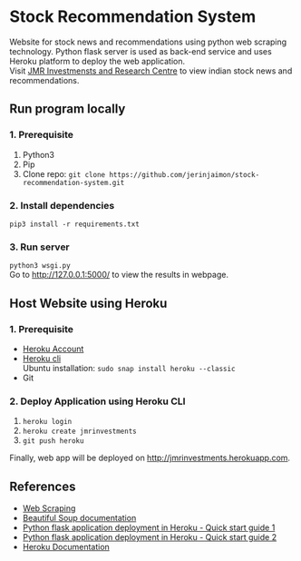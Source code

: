 # Stock Recommendation System  
Website for stock news and recommendations using python web scraping technology. Python flask server is used as back-end service and uses Heroku platform to deploy the web application.  
Visit [JMR Investmensts and Research Centre](http://jmrinvestments.herokuapp.com.) to view indian stock news and recommendations.  

## Run program locally

### 1. Prerequisite
1. Python3  
2. Pip  
3. Clone repo: `git clone https://github.com/jerinjaimon/stock-recommendation-system.git`

### 2. Install dependencies
`pip3 install -r requirements.txt`

### 3. Run server
`python3 wsgi.py`  
Go to http://127.0.0.1:5000/ to view the results in webpage.

## Host Website using Heroku

### 1. Prerequisite
* [Heroku Account](https://www.heroku.com/platform)
* [Heroku cli](https://devcenter.heroku.com/articles/getting-started-with-python#set-up)  
Ubuntu installation: `sudo snap install heroku --classic`
* Git

### 2. Deploy Application using Heroku CLI
1. `heroku login`
2. `heroku create jmrinvestments`
3. `git push heroku` 

Finally, web app will be deployed on http://jmrinvestments.herokuapp.com. 

## References
* [Web Scraping](https://www.excellarate.com/blogs/web-scraping-introduction-applications-and-best-practices/#:~:text=Web%20scraping%20typically%20extracts%20large,show%20data%20from%20a%20website.)
* [Beautiful Soup documentation](https://www.crummy.com/software/BeautifulSoup/bs4/doc/ )
* [Python flask application deployment in Heroku - Quick start guide 1](https://www.geeksforgeeks.org/deploy-python-flask-app-on-heroku/)
* [Python flask application deployment in Heroku - Quick start guide 2](https://www.jcchouinard.com/deploy-a-flask-app-on-heroku/)
* [Heroku Documentation](https://devcenter.heroku.com/articles/getting-started-with-python)